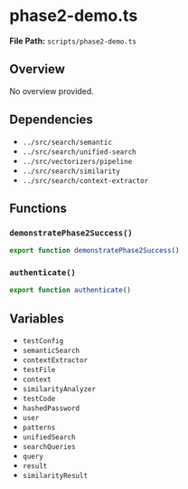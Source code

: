 # phase2-demo.ts

**File Path:** `scripts/phase2-demo.ts`

## Overview

No overview provided.

## Dependencies

- `../src/search/semantic`
- `../src/search/unified-search`
- `../src/vectorizers/pipeline`
- `../src/search/similarity`
- `../src/search/context-extractor`

## Functions

### `demonstratePhase2Success()`

```typescript
export function demonstratePhase2Success()
```

### `authenticate()`

```typescript
export function authenticate()
```

## Variables

- `testConfig`
- `semanticSearch`
- `contextExtractor`
- `testFile`
- `context`
- `similarityAnalyzer`
- `testCode`
- `hashedPassword`
- `user`
- `patterns`
- `unifiedSearch`
- `searchQueries`
- `query`
- `result`
- `similarityResult`

